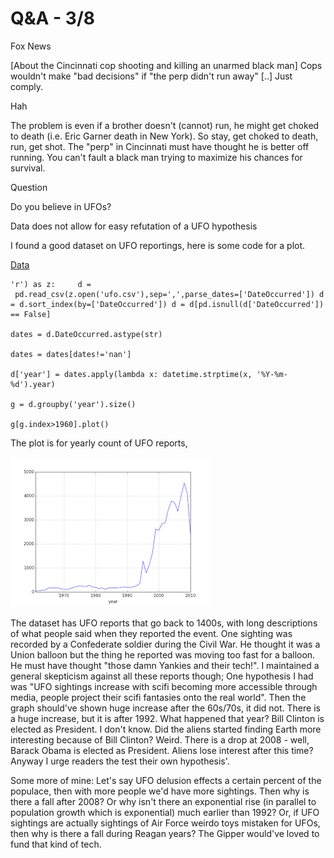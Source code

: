 # Q&A - 3/8

Fox News

[About the Cincinnati cop shooting and killing an unarmed black man] Cops wouldn't make "bad decisions" if "the perp didn't run away" [..] Just comply.

Hah

The problem is even if a brother doesn't (cannot) run, he might get choked to death (i.e. Eric Garner death in New York). So stay, get choked to death, run, get shot. The "perp" in Cincinnati must have thought he is better off running. You can't fault a black man trying to maximize his chances for survival.

Question

Do you believe in UFOs?

Data does not allow for easy refutation of a UFO hypothesis

I found a good dataset on UFO reportings, here is some code for a plot.

[Data](https://www.dropbox.com/s/a0rtniwm23j01uw/ufo.csv.zip?dl=1)


``` import pandas as pd, zipfile with zipfile.ZipFile('ufo.csv.zip',
'r') as z:     d =
 pd.read_csv(z.open('ufo.csv'),sep=',',parse_dates=['DateOccurred']) d
= d.sort_index(by=['DateOccurred']) d = d[pd.isnull(d['DateOccurred'])
== False]

dates = d.DateOccurred.astype(str)

dates = dates[dates!='nan']

d['year'] = dates.apply(lambda x: datetime.strptime(x, '%Y-%m-%d').year)

g = d.groupby('year').size()

g[g.index>1960].plot()
```

The plot is for yearly count of UFO reports,

![](test_01.png)

The dataset has UFO reports that go back to 1400s, with long descriptions of what people said when they reported the event. One sighting was recorded by a Confederate soldier during the Civil War. He thought it was a Union balloon but the thing he reported was moving too fast for a balloon. He must have thought "those damn Yankies and their tech!". I maintained a general skepticism against all these reports though; One hypothesis I had was "UFO sightings increase with scifi becoming more accessible through media, people project their scifi fantasies onto the real world". Then the graph should've shown huge increase after the 60s/70s, it did not. There is a huge increase, but it is after 1992. What happened that year? Bill Clinton is elected as President. I don't know. Did the aliens started finding Earth more interesting because of Bill Clinton? Weird. There is a drop at 2008 - well, Barack Obama is elected as President. Aliens lose interest after this time? Anyway I urge readers the test their own hypothesis'.

Some more of mine: Let's say UFO delusion effects a certain percent of the populace, then with more people we'd have more sightings. Then why is there a fall after 2008? Or why isn't there an exponential rise (in parallel to population growth which is exponential) much earlier than 1992? Or, if UFO sightings are actually sightings of Air Force weirdo toys mistaken for UFOs, then why is there a fall during Reagan years? The Gipper would've loved to fund that kind of tech. 

